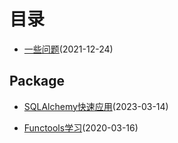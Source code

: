 # 目录

- [一些问题](./一些问题)(2021-12-24)

## Package

- [SQLAlchemy快速应用](./SQLAlchemy快速应用)(2023-03-14)

- [Functools学习](./Functools学习)(2020-03-16)
